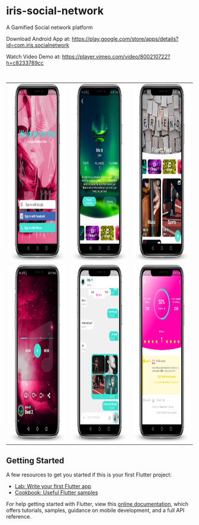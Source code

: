 # iris-social-network
A Gamified Social network platform

Download Android App at: https://play.google.com/store/apps/details?id=com.iris.socialnetwork

Watch Video Demo at: https://player.vimeo.com/video/800210722?h=c8233789cc

<br>
<table>
  <tr>
    <td><img src="pic1.jpg" width=290 height=480></td>
    <td><img src="pic3.jpg" width=290 height=480></td>
    <td><img src="pic4.jpg" width=290 height=480></td>
  </tr>
  <tr>
    <td><img src="pic5.jpg" width=290 height=480></td>
    <td><img src="pic2.jpg" width=290 height=480></td>
    <td><img src="pic6.jpg" width=290 height=480></td>
  </tr>
 </table>

## Getting Started

A few resources to get you started if this is your first Flutter project:

- [Lab: Write your first Flutter app](https://flutter.dev/docs/get-started/codelab)
- [Cookbook: Useful Flutter samples](https://flutter.dev/docs/cookbook)

For help getting started with Flutter, view this
[online documentation](https://flutter.dev/docs), which offers tutorials,
samples, guidance on mobile development, and a full API reference.
